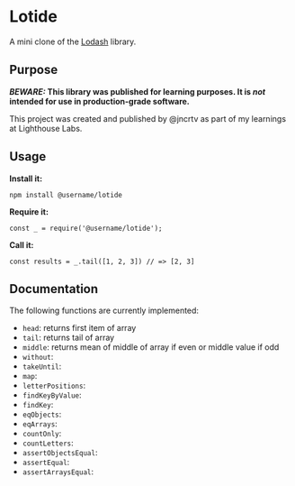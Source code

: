 # Lotide

A mini clone of the [Lodash](https://lodash.com) library.

## Purpose

**_BEWARE:_ This library was published for learning purposes. It is _not_ intended for use in production-grade software.**

This project was created and published by @jncrtv as part of my learnings at Lighthouse Labs. 

## Usage

**Install it:**

`npm install @username/lotide`

**Require it:**

`const _ = require('@username/lotide');`

**Call it:**

`const results = _.tail([1, 2, 3]) // => [2, 3]`

## Documentation

The following functions are currently implemented:

* `head`: returns first item of array
* `tail`: returns tail of array 
* `middle`: returns mean of middle of array if even or middle value if odd
* `without`: 
* `takeUntil`:
* `map`:
* `letterPositions`:
* `findKeyByValue`:
* `findKey`:
* `eqObjects`:
* `eqArrays`:
* `countOnly`:
* `countLetters`:
* `assertObjectsEqual`:
* `assertEqual`:
* `assertArraysEqual`:
